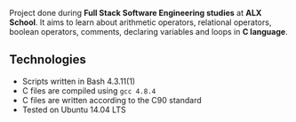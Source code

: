 Project done during **Full Stack Software Engineering studies** at **ALX School**. It aims to learn about arithmetic operators, relational operators, boolean operators, comments, declaring variables and loops in **C language**.


## Technologies
* Scripts written in Bash 4.3.11(1)
* C files are compiled using `gcc 4.8.4`
* C files are written according to the C90 standard
* Tested on Ubuntu 14.04 LTS
